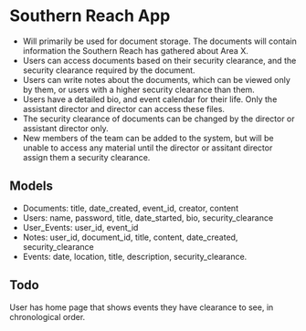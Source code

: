 # Southern Reach App

- Will primarily be used for document storage. The documents will contain information the Southern Reach has gathered about Area X. 
- Users can access documents based on their security clearance, and the security clearance required by the document.
- Users can write notes about the documents, which can be viewed only by them, or users with a higher security clearance than them.
- Users have a detailed bio, and event calendar for their life. Only the assistant director and director can access these files.
- The security clearance of documents can be changed by the director or assistant director only.
- New members of the team can be added to the system, but will be unable to access any material until the director or assitant director assign them a security clearance.

## Models

- Documents: title, date_created, event_id, creator, content
- Users: name, password, title, date_started, bio, security_clearance
- User_Events: user_id, event_id
- Notes: user_id, document_id, title, content, date_created, security_clearance
- Events: date, location, title, description, security_clearance.

## Todo

User has home page that shows events they have clearance to see, in chronological order.
